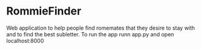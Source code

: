 # RommieFinder
Web application to help people find romemates that they desire to stay with and to find the best subletter.
To run the app runn app.py and open localhost:8000
